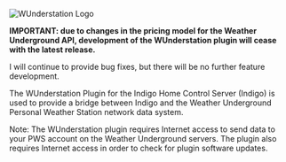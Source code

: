 ![WUnderstation Logo](https://github.com/DaveL17/WUnderstation/wiki/img/img_wunderstationLogo.png)

**IMPORTANT: due to changes in the pricing model for the Weather Underground API, development of the WUnderstation plugin will cease with the latest release.**

I will continue to provide bug fixes, but there will be no further feature development.

The WUnderstation Plugin for the Indigo Home Control Server (Indigo) is 
used to provide a bridge between Indigo and the Weather Underground 
Personal Weather Station network data system.

Note: The WUnderstation plugin requires Internet access to send data 
to your PWS account on the Weather Underground servers. The plugin 
also requires Internet access in order to check for plugin software 
updates.
